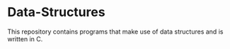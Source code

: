 # Data-Structures
This repository contains programs that make use of data structures and is written in C.
